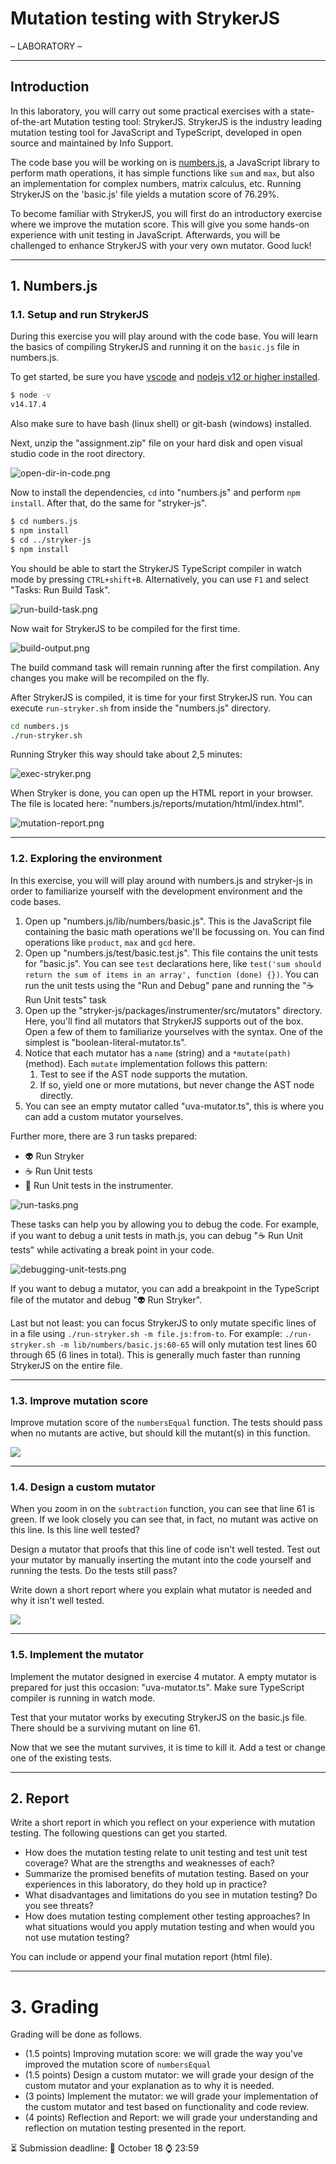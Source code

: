 # Mutation testing with StrykerJS

– LABORATORY –

---

## Introduction

In this laboratory, you will carry out some practical exercises with a state-of-the-art Mutation testing tool: StrykerJS. StrykerJS is the industry leading mutation testing tool for JavaScript and TypeScript, developed in open source and maintained by Info Support.

The code base you will be working on is [numbers.js](https://github.com/numbers/numbers.js), a JavaScript library to perform math operations, it has simple functions like `sum` and `max`, but also an implementation for complex numbers, matrix calculus, etc. Running StrykerJS on the 'basic.js' file yields a mutation score of 76.29%.

To become familiar with StrykerJS, you will first do an introductory exercise where we improve the mutation score. This will give you some hands-on experience with unit testing in JavaScript. Afterwards, you will be challenged to enhance StrykerJS with your very own mutator. Good luck!

---

## 1. Numbers.js

### 1.1. Setup and run StrykerJS

During this exercise you will play around with the code base. You will learn the basics of compiling StrykerJS and running it on the `basic.js` file in numbers.js.

To get started, be sure you have [vscode](https://code.visualstudio.com/) and [nodejs v12 or higher installed](https://nodejs.org/en/). 

```sh
$ node -v
v14.17.4
```

Also make sure to have bash (linux shell) or git-bash (windows) installed. 

Next, unzip the "assignment.zip" file on your hard disk and open visual studio code in the root directory.

![open-dir-in-code.png](open-dir-in-code.png)

Now to install the dependencies, `cd` into "numbers.js" and perform `npm install`. After that, do the same for  "stryker-js".

```sh
$ cd numbers.js
$ npm install
$ cd ../stryker-js
$ npm install
```

You should be able to start the StrykerJS TypeScript compiler in watch mode by pressing `CTRL+shift+B`. Alternatively, you can use `F1` and select "Tasks: Run Build Task".

![run-build-task.png](run-build-task.png)

Now wait for StrykerJS to be compiled for the first time. 

![build-output.png](build-output.png)

The build command task will remain running after the first compilation. Any changes you make will be recompiled on the fly.

After StrykerJS is compiled, it is time for your first StrykerJS run. You can execute `run-stryker.sh` from inside the "numbers.js" directory.

```sh
cd numbers.js
./run-stryker.sh
```

Running Stryker this way should take about 2,5 minutes:

![exec-stryker.png](exec-stryker.png)

When Stryker is done, you can open up the HTML report in your browser. The file is located here: "numbers.js/reports/mutation/html/index.html".

![mutation-report.png](mutation-report.png)

---

### 1.2. Exploring the environment

In this exercise, you will will play around with numbers.js and stryker-js in order to familiarize yourself with the development environment and the code bases.

1. Open up "numbers.js/lib/numbers/basic.js". This is the JavaScript file containing the basic math operations we'll be focussing on. You can find operations like `product`, `max` and `gcd` here.
1. Open up "numbers.js/test/basic.test.js". This file contains the unit tests for "basic.js". You can see `test` declarations here, like `test('sum should return the sum of items in an array', function (done) {})`. You can run the unit tests using the "Run and Debug" pane and running the "☕ Run Unit tests" task
1. Open up the "stryker-js/packages/instrumenter/src/mutators" directory. Here, you'll find all mutators that StrykerJS supports out of the box. Open a few of them to familiarize yourselves with the syntax. One of the simplest is "boolean-literal-mutator.ts". 
1. Notice that each mutator has a `name` (string) and a `*mutate(path)` (method). Each `mutate` implementation follows this pattern: 
    1. Test to see if the AST node supports the mutation.
    2. If so, yield one or more mutations, but never change the AST node directly.
1. You can see an empty mutator called "uva-mutator.ts", this is where you can add a custom mutator yourselves.

Further more, there are 3 run tasks prepared:
* 👽 Run Stryker
* ☕ Run Unit tests
* 🎻 Run Unit tests in the instrumenter.

![run-tasks.png](run-tasks.png)

These tasks can help you by allowing you to debug the code. For example, if you want to debug a unit tests in math.js, you can debug "☕ Run Unit tests" while activating a break point in your code.

![debugging-unit-tests.png](debugging-unit-tests.png)

If you want to debug a mutator, you can add a breakpoint in the TypeScript file of the mutator and debug "👽 Run Stryker".

Last but not least: you can focus StrykerJS to only mutate specific lines of in a file using `./run-stryker.sh -m file.js:from-to`. For example: `./run-stryker.sh -m lib/numbers/basic.js:60-65` will only mutation test lines 60 through 65 (6 lines in total). This is generally much faster than running StrykerJS on the entire file.


--- 

### 1.3. Improve mutation score

Improve mutation score of the `numbersEqual` function. The tests should pass when no mutants are active, but should kill the mutant(s) in this function.

![](exercise-3.png)

---

### 1.4. Design a custom mutator

When you zoom in on the `subtraction` function, you can see that line 61 is green. If we look closely you can see that, in fact, no mutant was active on this line. Is this line well tested? 

Design a mutator that proofs that this line of code isn't well tested. Test out your mutator by manually inserting the mutant into the code yourself and running the tests. Do the tests still pass?

Write down a short report where you explain what mutator is needed and why it isn't well tested.

![](exercise-4.png)

---

### 1.5. Implement the mutator

Implement the mutator designed in exercise 4 mutator. A empty mutator is prepared for just this occasion: "uva-mutator.ts". Make sure TypeScript compiler is running in watch mode.

Test that your mutator works by executing StrykerJS on the basic.js file. There should be a surviving mutant on line 61.

Now that we see the mutant survives, it is time to kill it. Add a test or change one of the existing tests.

---

## 2. Report

Write a short report in which you reflect on your experience with mutation testing. The following questions can get you started.
* How does the mutation testing relate to unit testing and test unit test coverage? What are the strengths and weaknesses of each?
* Summarize the promised benefits of mutation testing. Based on your experiences in this laboratory, do they hold up in practice?
* What disadvantages and limitations do you see in mutation testing? Do you see threats?
* How does mutation testing complement other testing approaches? In what situations would you apply mutation testing and when would you not use mutation testing?

You can include or append your final mutation report (html file). 

---

# 3. Grading

Grading will be done as follows.
* (1.5 points) Improving mutation score: we will grade the way you've improved the mutation score of `numbersEqual` 
* (1.5 points) Design a custom mutator: we will grade your design of the custom mutator and your explanation as to why it is needed.
* (3 points) Implement the mutator: we will grade your implementation of the custom mutator and test based on functionality and code review.
* (4 points) Reflection and Report: we will grade your understanding and reflection on mutation testing presented in the report.

⏳ Submission deadline: 📅 October 18 ⌚ 23:59
